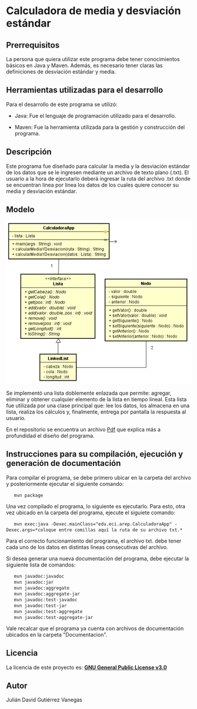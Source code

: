 # Calculadora de media y desviación estándar #

## Prerrequisitos ##

La persona que quiera utilizar este programa debe tener conocimientos básicos en Java y Maven. Además, es necesario tener claras las definiciones de desviación estándar y media.

## Herramientas utilizadas para el desarrollo ##

Para el desarrollo de este programa se utilizó: 

- Java: Fue el lenguaje de programación utilizado para el desarrollo.

- Maven: Fue la herramienta utilizada para la gestión y construcción del programa.


## Descripción ## 

Este programa fue diseñado para calcular la media y la desviación estándar de los datos que se le ingresen mediante un archivo de texto plano (.txt). El usuario a la hora de ejecutarlo deberá ingresar la ruta del archivo .txt donde se encuentran linea por linea los datos de los cuales quiere conocer su media y desviación estándar.

## Modelo ##
![](images/modelo.PNG)

Se implementó una lista doblemente enlazada que permite: agregar, eliminar y obtener cualquier elemento de la lista en tiempo lineal. Esta lista fue utilizada por una clase principal que: lee los datos, los almacena en una lista, realiza los cálculos y, finalmente, entrega por pantalla la respuesta al usuario.

En el repositorio se encuentra un archivo [Pdf](LAB_01.pdf) que explica más a profundidad el diseño del programa.

## Instrucciones para su compilación, ejecución y generación de documentación ##

Para compilar el programa, se debe primero ubicar en la carpeta del archivo y posteriormente ejecutar el siguiente comando: 

```
   mvn package 
```

Una vez compilado el programa, lo siguiente es ejecutarlo. Para esto, otra vez ubicado en la carpeta del programa, ejecute el siguiete comando:

```
   mvn exec:java -Dexec.mainClass="edu.eci.arep.CalculadoraApp" -Dexec.args=*coloque entre comillas aquí la ruta de su archivo txt.*
```
Para el correcto funcionamiento del programa, el archivo txt. debe tener cada uno de los datos en distintas lineas consecutivas del archivo.

Si desea generar una nueva documentación del programa, debe ejecutar la siguiente lista de comandos:

```
   mvn javadoc:javadoc
   mvn javadoc:jar
   mvn javadoc:aggregate
   mvn javadoc:aggregate-jar
   mvn javadoc:test-javadoc
   mvn javadoc:test-jar
   mvn javadoc:test-aggregate
   mvn javadoc:test-aggregate-jar
```

Vale recalcar que el programa ya cuenta con archivos de documentación ubicados en la carpeta "Documentacion".

## Licencia ## 

La licencia de este proyecto es: [**GNU General Public License v3.0**](LICENSE)

## Autor ##

Julián David Gutiérrez Vanegas

